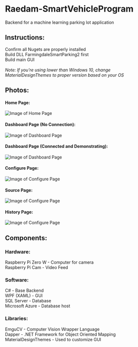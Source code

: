 # Raedam-SmartVehicleProgram
Backend for a machine learning parking lot application <br>
## Instructions:
  Confirm all Nugets are properly installed<br>
  Build DLL FarmingdaleSmartParking2 first<br>
  Build main GUI<br><br>
  <i>Note: If you're using lower than Windows 10, change MaterialDesignThemes to proper version based on your OS</i>

## Photos: <br>

  #### Home Page: <br>
  ![Image of Home Page](https://i.gyazo.com/b75afdb09c88556c9b72ab6eb3e3c0c5.png) <br>
  
  #### Dashboard Page (No Connection): <br>
  ![Image of Dashboard Page](https://i.gyazo.com/f7536e54dd6b5711fc6d0ca5c3bf9c3c.png) <br>
  
  #### Dashboard Page (Connected and Demonstrating): <br>
  ![Image of Dashboard Page](https://i.gyazo.com/8b049663bf8beaf5c70738c3ee61a025.png) <br>
  
  #### Configure Page: <br>
  ![Image of Configure Page](https://i.gyazo.com/5ae499bc13dff0cb621a7c469faec86a.png) <br>
  
  #### Source Page: <br>
  ![Image of Configure Page](https://i.gyazo.com/114a70a9d8a75a10e3c1c034656a3cbf.png) <br>
    
  #### History Page: <br>
  ![Image of Configure Page](https://i.gyazo.com/143aee0f24120c6fc62be6c1e646ef9e.png) <br>


## Components: <br>

### Hardware:<br>
  Raspberry Pi Zero W - Computer for camera<br>
  Raspberry Pi Cam - Video Feed<br>

### Software:<br>
  C# - Base Backend <br>
  WPF (XAML) - GUI<br>
  SQL Server - Database<br>
  Microsoft Azure - Database host<br>
 
### Libraries:<br>
  EmguCV - Computer Vision Wrapper Language <br>
  Dapper - .NET Framework for Object Oriented Mapping<br>
  MaterialDesignThemes - Used to customize GUI<br>
